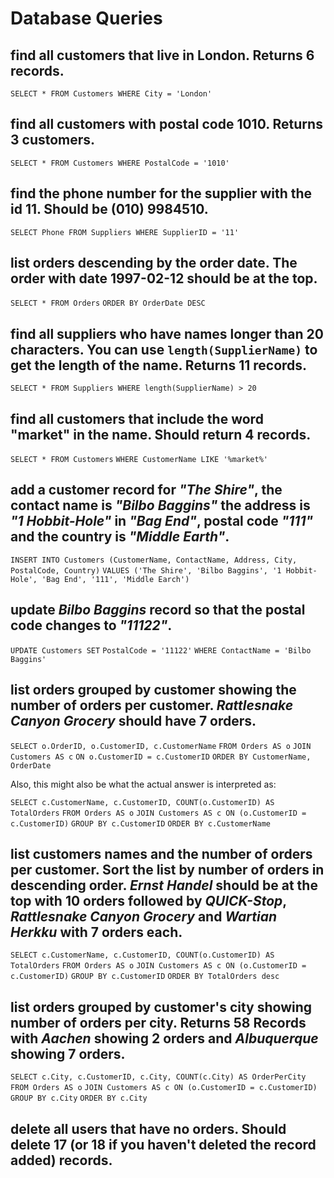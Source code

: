 # Database Queries

## find all customers that live in London. Returns 6 records.

`SELECT * FROM Customers WHERE City = 'London'`

## find all customers with postal code 1010. Returns 3 customers.

`SELECT * FROM Customers WHERE PostalCode = '1010'`

## find the phone number for the supplier with the id 11. Should be (010) 9984510.

`SELECT Phone FROM Suppliers WHERE SupplierID = '11'`

## list orders descending by the order date. The order with date 1997-02-12 should be at the top.

`SELECT * FROM Orders`
`ORDER BY OrderDate DESC`

## find all suppliers who have names longer than 20 characters. You can use `length(SupplierName)` to get the length of the name. Returns 11 records.

`SELECT * FROM Suppliers WHERE length(SupplierName) > 20`

## find all customers that include the word "market" in the name. Should return 4 records.

`SELECT * FROM Customers`
`WHERE CustomerName LIKE '%market%'`

## add a customer record for _"The Shire"_, the contact name is _"Bilbo Baggins"_ the address is _"1 Hobbit-Hole"_ in _"Bag End"_, postal code _"111"_ and the country is _"Middle Earth"_.

`INSERT INTO Customers (CustomerName, ContactName, Address, City, PostalCode, Country)`
`VALUES ('The Shire', 'Bilbo Baggins', '1 Hobbit-Hole', 'Bag End', '111', 'Middle Earch')`

## update _Bilbo Baggins_ record so that the postal code changes to _"11122"_.

`UPDATE Customers SET`
`PostalCode = '11122'`
`WHERE ContactName = 'Bilbo Baggins'`

## list orders grouped by customer showing the number of orders per customer. _Rattlesnake Canyon Grocery_ should have 7 orders.

`SELECT o.OrderID, o.CustomerID, c.CustomerName`
`FROM Orders AS o`
`JOIN Customers AS c`
`ON o.CustomerID = c.CustomerID`
`ORDER BY CustomerName, OrderDate`

Also, this might also be what the actual answer is interpreted as:

`SELECT c.CustomerName, c.CustomerID, COUNT(o.CustomerID) AS TotalOrders`
`FROM Orders AS o`
`JOIN Customers AS c ON (o.CustomerID = c.CustomerID)`
`GROUP BY c.CustomerID`
`ORDER BY c.CustomerName`

## list customers names and the number of orders per customer. Sort the list by number of orders in descending order. _Ernst Handel_ should be at the top with 10 orders followed by _QUICK-Stop_, _Rattlesnake Canyon Grocery_ and _Wartian Herkku_ with 7 orders each.

`SELECT c.CustomerName, c.CustomerID, COUNT(o.CustomerID) AS TotalOrders`
`FROM Orders AS o`
`JOIN Customers AS c ON (o.CustomerID = c.CustomerID)`
`GROUP BY c.CustomerID`
`ORDER BY TotalOrders desc`

## list orders grouped by customer's city showing number of orders per city. Returns 58 Records with _Aachen_ showing 2 orders and _Albuquerque_ showing 7 orders.

`SELECT c.City, c.CustomerID, c.City, COUNT(c.City) AS OrderPerCity`
`FROM Orders AS o`
`JOIN Customers AS c ON (o.CustomerID = c.CustomerID)`
`GROUP BY c.City`
`ORDER BY c.City`

## delete all users that have no orders. Should delete 17 (or 18 if you haven't deleted the record added) records.
